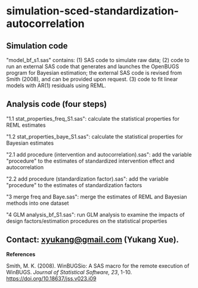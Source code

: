 # simulation-sced-standardization-autocorrelation

## Simulation code

"model_bf_s1.sas" contains: 
(1) SAS code to simulate raw data; 
(2) code to run an external SAS code that generates and launches the OpenBUGS program for Bayesian estimation; the external SAS code is revised from Smith (2008), and can be provided upon request.
(3) code to fit linear models with AR(1) residuals using REML.

## Analysis code (four steps)

"1.1 stat_properties_freq_S1.sas": calculate the statistical properties for REML estimates

"1.2 stat_properties_baye_S1.sas": calculate the statistical properties for Bayesian estimates

"2.1 add procedure (intervention and autocorrelation).sas": add the variable "procedure" to the estimates of standardized intervention effect and autocorrelation

"2.2 add procedure (standardization factor).sas": add the variable "procedure" to the estimates of standardization factors

"3 merge freq and Baye.sas": merge the estimates of REML and Bayesian methods into one dataset

"4 GLM analysis_bf_S1.sas": run GLM analysis to examine the impacts of design factors/estimation procedures on the statistical properties

## Contact: xyukang@gmail.com (Yukang Xue).

**References**

Smith, M. K. (2008). WinBUGSio: A SAS macro for the remote execution of WinBUGS. *Journal of Statistical Software, 23*, 1-10. https://doi.org/10.18637/jss.v023.i09
